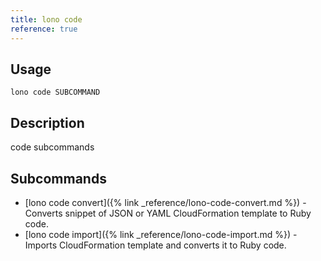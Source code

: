 ```yaml
---
title: lono code
reference: true
---
```


## Usage

    lono code SUBCOMMAND

## Description

code subcommands

## Subcommands

* [lono code convert]({% link _reference/lono-code-convert.md %}) - Converts snippet of JSON or YAML CloudFormation template to Ruby code.
* [lono code import]({% link _reference/lono-code-import.md %}) - Imports CloudFormation template and converts it to Ruby code.


